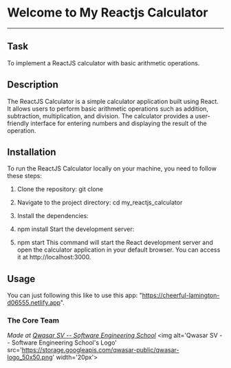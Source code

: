 # Welcome to My Reactjs Calculator
***

## Task
To implement a ReactJS calculator with basic arithmetic operations.

## Description
The ReactJS Calculator is a simple calculator application built using React. It allows users to perform basic arithmetic operations such as addition, subtraction, multiplication, and division. The calculator provides a user-friendly interface for entering numbers and displaying the result of the operation.

## Installation
To run the ReactJS Calculator locally on your machine, you need to follow these steps:

1.  Clone the repository:
    git clone <repository-url>

2.  Navigate to the project directory:
    cd my_reactjs_calculator

3.  Install the dependencies:

4.  npm install
    Start the development server:

5.  npm start
    This command will start the React development server and open the calculator application in your default browser. You can access it at http://localhost:3000.

## Usage
You can just following this like to use this app: "https://cheerful-lamington-d06555.netlify.app".

### The Core Team


<span><i>Made at <a href='https://qwasar.io'>Qwasar SV -- Software Engineering School</a></i></span>
<span><img alt='Qwasar SV -- Software Engineering School's Logo' src='https://storage.googleapis.com/qwasar-public/qwasar-logo_50x50.png' width='20px'></span>
